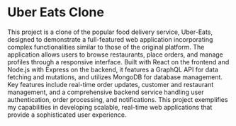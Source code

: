 # Uber Eats Clone
This project is a clone of the popular food delivery service, Uber-Eats, designed to demonstrate a full-featured web application incorporating complex functionalities similar to those of the original platform. The application allows users to browse restaurants, place orders, and manage profiles through a responsive interface. Built with React on the frontend and Node.js with Express on the backend, it features a GraphQL API for data fetching and mutations, and utilizes MongoDB for database management. Key features include real-time order updates, customer and restaurant management, and a comprehensive backend service handling user authentication, order processing, and notifications. This project exemplifies my capabilities in developing scalable, real-time web applications that provide a sophisticated user experience.
